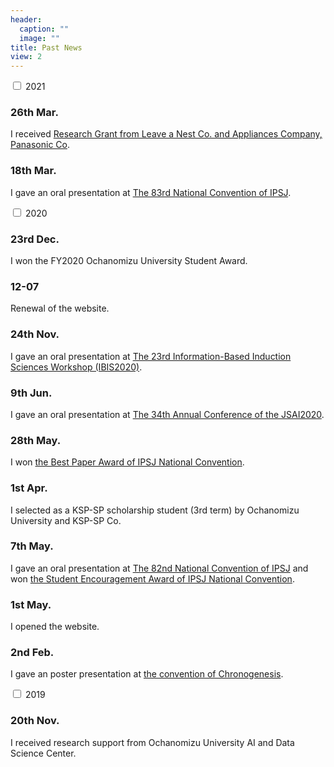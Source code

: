 ```yaml
---
header:
  caption: ""
  image: ""
title: Past News
view: 2
---
```


<div class="accordion">

<div class="option">
<input type="checkbox" id="toggle1" class="toggle">
<label class="title" for="toggle1">2021</label>
<div class="content">
<h3>26th Mar.</h3>
<p>I received <a href="https://r.lne.st/2021/03/26/50th_panasonic_result/">Research Grant from Leave a Nest Co. and Appliances Company, Panasonic Co</a>.</p>
<h3>18th Mar.</h3>
<p>I gave an oral presentation at <a href="https://www.ipsj.or.jp/event/taikai/83/index.html">The 83rd National Convention of IPSJ</a>.</p>
</div>
</div>

<div class="option">
<input type="checkbox" id="toggle2" class="toggle">
<label class="title" for="toggle2">2020</label>
<div class="content">
<h3>23rd Dec.</h3>
<p>I won the FY2020 Ochanomizu University Student Award.</p>
<h3>12-07</h3>
<p>Renewal of the website.</p>
<h3>24th Nov.</h3>
<p>I gave an oral presentation at <a href="https://ibisml.org/ibis2020/">The 23rd Information-Based Induction Sciences Workshop (IBIS2020)</a>.</p>
<h3>9th Jun.</h3>
<p>I gave an oral presentation at <a href="https://www.ai-gakkai.or.jp/jsai2020/">The 34th Annual Conference of the JSAI2020</a>.</p>
<h3>28th May.</h3>
<p>I won <a href="http://www.ipsj.or.jp/award/taikaiyusyu.html">the Best Paper Award of IPSJ National Convention</a>.</p>
<h3>1st Apr.</h3>
<p>I selected as a KSP-SP scholarship student (3rd term) by Ochanomizu University and KSP-SP Co.</p>
<h3>7th May.</h3>
<p>I gave an oral presentation at <a href="https://www.ipsj.or.jp/event/taikai/82/index.html">The 82nd National Convention of IPSJ</a> and won <a href="http://www.ipsj.or.jp/award/taikaigakusei.html">the Student Encouragement Award of IPSJ National Convention</a>.</p>
<h3>1st May.</h3>
<p>I opened the website.</p>
<h3>2nd Feb.</h3>
<p>I gave an poster presentation at <a href="https://www.chronogenesis.org">the convention of Chronogenesis</a>.</p>
</div>
</div>

<div class="option">
<input type="checkbox" id="toggle3" class="toggle">
<label class="title" for="toggle3">2019</label>
<div class="content">
<h3>20th Nov.</h3>
<p>I received research support from Ochanomizu University AI and Data Science Center.</p>
</div>
</div>
